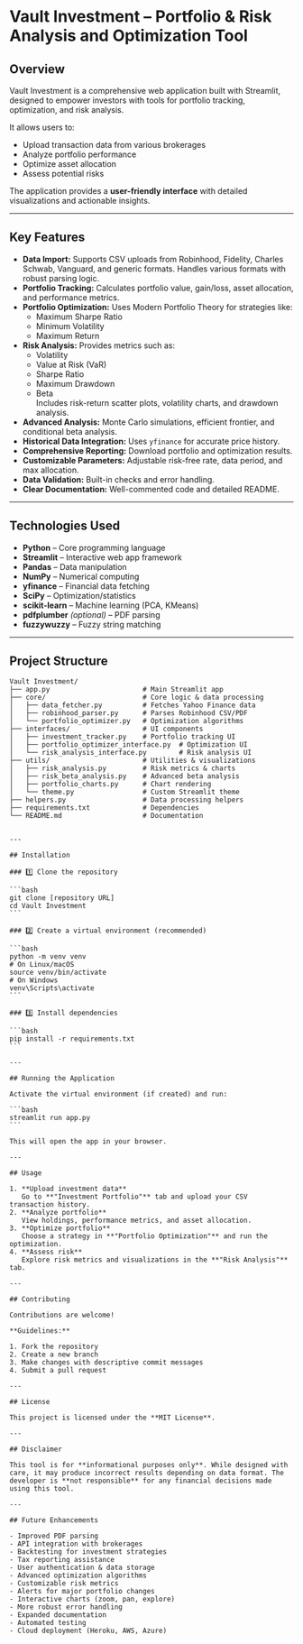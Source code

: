 # Vault Investment – Portfolio & Risk Analysis and Optimization Tool

## Overview

Vault Investment is a comprehensive web application built with Streamlit, designed to empower investors with tools for portfolio tracking, optimization, and risk analysis.

It allows users to:

- Upload transaction data from various brokerages
- Analyze portfolio performance
- Optimize asset allocation
- Assess potential risks

The application provides a **user-friendly interface** with detailed visualizations and actionable insights.

---

## Key Features

- **Data Import:** Supports CSV uploads from Robinhood, Fidelity, Charles Schwab, Vanguard, and generic formats. Handles various formats with robust parsing logic.
- **Portfolio Tracking:** Calculates portfolio value, gain/loss, asset allocation, and performance metrics.
- **Portfolio Optimization:** Uses Modern Portfolio Theory for strategies like:
  - Maximum Sharpe Ratio
  - Minimum Volatility
  - Maximum Return
- **Risk Analysis:** Provides metrics such as:
  - Volatility
  - Value at Risk (VaR)
  - Sharpe Ratio
  - Maximum Drawdown
  - Beta  
    Includes risk-return scatter plots, volatility charts, and drawdown analysis.
- **Advanced Analysis:** Monte Carlo simulations, efficient frontier, and conditional beta analysis.
- **Historical Data Integration:** Uses `yfinance` for accurate price history.
- **Comprehensive Reporting:** Download portfolio and optimization results.
- **Customizable Parameters:** Adjustable risk-free rate, data period, and max allocation.
- **Data Validation:** Built-in checks and error handling.
- **Clear Documentation:** Well-commented code and detailed README.

---

## Technologies Used

- **Python** – Core programming language
- **Streamlit** – Interactive web app framework
- **Pandas** – Data manipulation
- **NumPy** – Numerical computing
- **yfinance** – Financial data fetching
- **SciPy** – Optimization/statistics
- **scikit-learn** – Machine learning (PCA, KMeans)
- **pdfplumber** _(optional)_ – PDF parsing
- **fuzzywuzzy** – Fuzzy string matching

---

## Project Structure

```plaintext
Vault Investment/
├── app.py                       # Main Streamlit app
├── core/                        # Core logic & data processing
│   ├── data_fetcher.py          # Fetches Yahoo Finance data
│   ├── robinhood_parser.py      # Parses Robinhood CSV/PDF
│   └── portfolio_optimizer.py   # Optimization algorithms
├── interfaces/                  # UI components
│   ├── investment_tracker.py    # Portfolio tracking UI
│   ├── portfolio_optimizer_interface.py  # Optimization UI
│   └── risk_analysis_interface.py        # Risk analysis UI
├── utils/                       # Utilities & visualizations
│   ├── risk_analysis.py         # Risk metrics & charts
│   ├── risk_beta_analysis.py    # Advanced beta analysis
│   ├── portfolio_charts.py      # Chart rendering
│   └── theme.py                 # Custom Streamlit theme
├── helpers.py                   # Data processing helpers
├── requirements.txt             # Dependencies
└── README.md                    # Documentation
```

````

---

## Installation

### 1️⃣ Clone the repository

```bash
git clone [repository URL]
cd Vault Investment
```

### 2️⃣ Create a virtual environment (recommended)

```bash
python -m venv venv
# On Linux/macOS
source venv/bin/activate
# On Windows
venv\Scripts\activate
```

### 3️⃣ Install dependencies

```bash
pip install -r requirements.txt
```

---

## Running the Application

Activate the virtual environment (if created) and run:

```bash
streamlit run app.py
```

This will open the app in your browser.

---

## Usage

1. **Upload investment data**
   Go to **"Investment Portfolio"** tab and upload your CSV transaction history.
2. **Analyze portfolio**
   View holdings, performance metrics, and asset allocation.
3. **Optimize portfolio**
   Choose a strategy in **"Portfolio Optimization"** and run the optimization.
4. **Assess risk**
   Explore risk metrics and visualizations in the **"Risk Analysis"** tab.

---

## Contributing

Contributions are welcome!

**Guidelines:**

1. Fork the repository
2. Create a new branch
3. Make changes with descriptive commit messages
4. Submit a pull request

---

## License

This project is licensed under the **MIT License**.

---

## Disclaimer

This tool is for **informational purposes only**. While designed with care, it may produce incorrect results depending on data format. The developer is **not responsible** for any financial decisions made using this tool.

---

## Future Enhancements

- Improved PDF parsing
- API integration with brokerages
- Backtesting for investment strategies
- Tax reporting assistance
- User authentication & data storage
- Advanced optimization algorithms
- Customizable risk metrics
- Alerts for major portfolio changes
- Interactive charts (zoom, pan, explore)
- More robust error handling
- Expanded documentation
- Automated testing
- Cloud deployment (Heroku, AWS, Azure)
````
